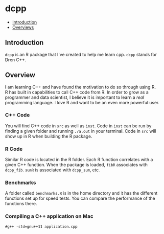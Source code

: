 dcpp
================

-   [Introduction](#introduction)
-   [Overviews](#Overviews)

Introduction
------------

`dcpp` is an R package that I've created to help me learn cpp. `dcpp` stands for Dren C++.

Overview
----------------------------

I am learning C++ and have found the motivation to do so through using R. R has built in capabilities to call C++ code from R. In order to grow as a programmer and data scientist, I believe it is important to learn a *real* programming language. I love R and want to be an even more powerful user. 

### C++ Code

You will find C++ code in `src` as well as `inst`. Code in `inst` can be run by finding a given folder and running `./a.out` in your terminal. Code in `src` will show up in R when building the R package. 

### R Code

Similar R code is located in the R folder. Each R function correlates with a given C++ function. When the package is loaded, `fibR` associates with `dcpp_fib`. `sumR` is associated with `dcpp_sum`, etc. 

### Benchmarks 
A folder called `benchmarks.R` is in the home directory and it has the different functions set up for speed tests. You can compare the performance of the functions there. 

### Compiling a C++ application on Mac
`#g++ -std=gnu++11 application.cpp`